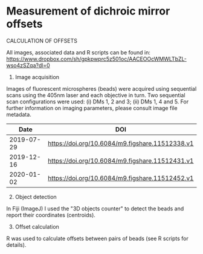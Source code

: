 # Measurement of dichroic mirror offsets

CALCULATION OF OFFSETS

All images, associated data and R scripts can be found in:
https://www.dropbox.com/sh/gpkpwprc5z501oc/AACEOOcWMWLTbZL-wso4zSZqa?dl=0

1. Image acquisition

Images of fluorescent microspheres (beads) were acquired using 
sequential scans using the 405nm laser and each objective in turn. Two 
sequential scan configurations were used: (i) DMs 1, 2 and 3; (ii) DMs 
1, 4 and 5. For further information on imaging parameters, please 
consult image file metadata.

| Date | DOI |
|---|---|
| 2019-07-29 | https://doi.org/10.6084/m9.figshare.11512338.v1 |
| 2019-12-16 | https://doi.org/10.6084/m9.figshare.11512431.v1 |
| 2020-01-02 | https://doi.org/10.6084/m9.figshare.11512452.v1 |

2. Object detection

In Fiji (ImageJ) I used the "3D objects counter" to detect the beads and 
report their coordinates (centroids).


3. Offset calculation

R was used to calculate offsets between pairs of beads (see R scripts 
for details).

